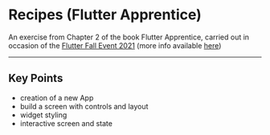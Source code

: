 # Recipes (Flutter Apprentice)

An exercise from Chapter 2 of the book Flutter Apprentice, carried out in occasion of the [Flutter Fall Event 2021](https://www.raywenderlich.com/28198880-flutter-fall-event-2021-flutter-apprentice-faq) (more info available [here](https://flutter.dev/apprentice-giveaway))

<hr>

## Key Points

- creation of a new App
- build a screen with controls and layout
- widget styling
- interactive screen and state
